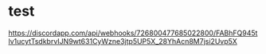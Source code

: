 # test
https://discordapp.com/api/webhooks/726800477685022800/FABhFQ945tlv1ucytTsdkbrvIJN9wt631CyWzne3jtp5UP5X_28YhAcn8M7jsi2Uvp5X
